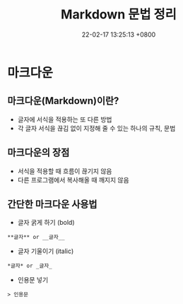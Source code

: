 ﻿---
title: 'Markdown 문법 정리'
date: 22-02-17 13:25:13 +0800
categories: ['개발 툴', 'Markdown']
tags: [markdown]     # TAG names should always be lowercase
---

# 마크다운
## 마크다운(Markdown)이란?

- 글자에 서식을 적용하는 또 다른 방법
- 각 글자 서식을 끊김 없이 지정해 줄 수 있는 하나의 규칙, 문법

## 마크다운의 장점
- 서식을 적용할 때 흐름이 끊기지 않음
- 다른 프로그램에서 복사해올 때 깨지지 않음

## 간단한 마크다운 사용법

- 글자 굵게 하기 (bold)
```
**글자** or __글자__
```  
- 글자 기울이기 (italic)
```
*글자* or _글자_
```  
- 인용문 넣기
```
> 인용문
```  
<!-- - 제목 부제목 지정하기
```
# 제목
## 제목
### 제목
#### 제목
```  
- 링크 넣기
```
<링크>
```  
- 이미지 넣기
```
![이름](사진 링크)
```  
- 취소선
```
~~글자~~
```  
- 표 그리기
```
제목|제목
---|---
내용|내용
내용|내용
```  

## 참조
- 스택 에디트: <https://stackedit.io/app#>
- 마크다운 문법, 사용법: <https://sergeswin.com/1013/#>
- 마크다운 문서에서 특수문자 사용하기: 
<https://4urdev.tistory.com/62> -->